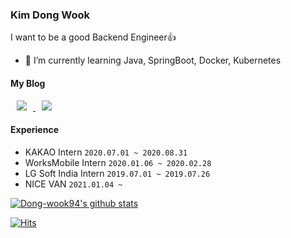 ### Kim Dong Wook

I want to be a good Backend Engineer👍

- 🌱 I’m currently learning Java, SpringBoot, Docker, Kubernetes

#### My Blog
<a href="https://dong-co.tistory.com/">
    <img 
        src="http://img.shields.io/badge/-Tistory%20Blog-655ced?style=social&logo=Micro.blog&link=https://alpox.kr"
        style="height : auto; margin-left : 10px; margin-right : 10px;"/>
</a>
<a href="https://dong-wook94.github.io/">
    <img 
        src="http://img.shields.io/badge/-Git%20Blog-655ced?style=social&logo=github&link=https://alpox.kr"
        style="height : auto; margin-left : 10px; margin-right : 10px;"/>
</a> 

#### Experience

* KAKAO Intern `2020.07.01 ~ 2020.08.31`
* WorksMobile Intern `2020.01.06 ~ 2020.02.28`
* LG Soft India Intern `2019.07.01 ~ 2019.07.26`
* NICE VAN `2021.01.04 ~ `


[![Dong-wook94's github stats](https://github-readme-stats.vercel.app/api?username=Dong-wook94)](https://github.com/anuraghazra/github-readme-stats)

[![Hits](https://hits.seeyoufarm.com/api/count/incr/badge.svg?url=https%3A%2F%2Fgithub.com%2FDong-wook94%2Fhit-counter&count_bg=%2379C83D&title_bg=%23555555&icon=&icon_color=%23E7E7E7&title=hits&edge_flat=false)](https://hits.seeyoufarm.com)


<!--
**Dong-wook94/Dong-wook94** is a ✨ _special_ ✨ repository because its `README.md` (this file) appears on your GitHub profile.

Here are some ideas to get you started:

- 🔭 I’m currently working on ...
- 🌱 I’m currently learning ...
- 👯 I’m looking to collaborate on ...
- 🤔 I’m looking for help with ...
- 💬 Ask me about ...
- 📫 How to reach me: ...
- 😄 Pronouns: ...
- ⚡ Fun fact: ...
-->

